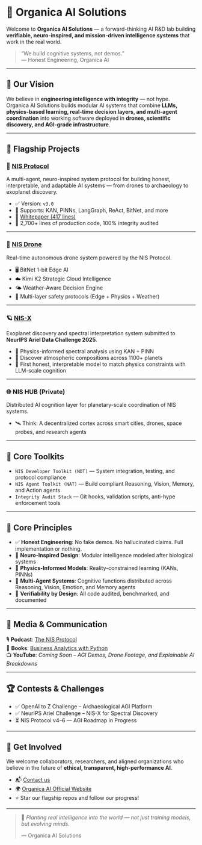 # 🌱 Organica AI Solutions

Welcome to **Organica AI Solutions** — a forward-thinking AI R&D lab building **verifiable, neuro-inspired, and mission-driven intelligence systems** that work in the real world.

> “We build cognitive systems, not demos.”  
> — Honest Engineering, Organica AI

---

## 🧠 Our Vision

We believe in **engineering intelligence with integrity** — not hype.  
Organica AI Solutions builds modular AI systems that combine **LLMs, physics-based learning, real-time decision layers, and multi-agent coordination** into working software deployed in **drones, scientific discovery, and AGI-grade infrastructure**.

---

## 🚀 Flagship Projects

### 🔬 [NIS Protocol](https://github.com/Organica-Ai-Solutions/NIS_Protocol)
A multi-agent, neuro-inspired system protocol for building honest, interpretable, and adaptable AI systems — from drones to archaeology to exoplanet discovery.

- ✅ Version: `v3.0`
- 🧠 Supports: KAN, PINNs, LangGraph, ReAct, BitNet, and more
- 📄 [Whitepaper (417 lines)](https://github.com/Organica-Ai-Solutions/NIS_Protocol/blob/main/docs/NIS_Protocol_V3_Technical_Whitepaper.md)
- 📁 2,700+ lines of production code, 100% integrity audited

---

### 🚁 [NIS Drone](https://github.com/Organica-Ai-Solutions/NIS-DRONE)
Real-time autonomous drone system powered by the NIS Protocol.

- 🖥️ BitNet 1-bit Edge AI
- ☁️ Kimi K2 Strategic Cloud Intelligence
- 🌤️ Weather-Aware Decision Engine
- 🔐 Multi-layer safety protocols (Edge + Physics + Weather)

---

### 🪐 [NIS-X](https://github.com/Organica-Ai-Solutions/NIS-X)
Exoplanet discovery and spectral interpretation system submitted to **NeurIPS Ariel Data Challenge 2025**.

- 🧪 Physics-informed spectral analysis using KAN + PINN
- 🌌 Discover atmospheric compositions across 1100+ planets
- 🧠 First honest, interpretable model to match physics constraints with LLM-scale cognition

---

### 🌐 NIS HUB (Private)
Distributed AI cognition layer for planetary-scale coordination of NIS systems.

- 🛰️ Think: A decentralized cortex across smart cities, drones, space probes, and research agents

---

## 🧰 Core Toolkits

- `NIS Developer Toolkit (NDT)` — System integration, testing, and protocol compliance
- `NIS Agent Toolkit (NAT)` — Build compliant Reasoning, Vision, Memory, and Action agents
- `Integrity Audit Stack` — Git hooks, validation scripts, anti-hype enforcement tools

---

## 🎯 Core Principles

- ✅ **Honest Engineering**: No fake demos. No hallucinated claims. Full implementation or nothing.
- 🧬 **Neuro-Inspired Design**: Modular intelligence modeled after biological systems
- 📐 **Physics-Informed Models**: Reality-constrained learning (KANs, PINNs)
- 🧠 **Multi-Agent Systems**: Cognitive functions distributed across Reasoning, Vision, Emotion, and Memory agents
- 🧾 **Verifiability by Design**: All code audited, benchmarked, and documented

---

## 📣 Media & Communication

🎙️ **Podcast**: [The NIS Protocol](https://open.spotify.com/show/1QyI9b8O7rE7oC7Xr8B1Zz)  
📖 **Books**: [Business Analytics with Python](https://github.com/Organica-Ai-Solutions/BusinessAnalyticswithPython)  
📺 **YouTube**: *Coming Soon – AGI Demos, Drone Footage, and Explainable AI Breakdowns*

---

## 🏆 Contests & Challenges

- ✅ OpenAI to Z Challenge – Archaeological AGI Platform  
- ✅ NeurIPS Ariel Challenge – NIS-X for Spectral Discovery  
- ⏳ NIS Protocol v4–6 — AGI Roadmap in Progress

---

## 🤝 Get Involved

We welcome collaborators, researchers, and aligned organizations who believe in the future of **ethical, transparent, high-performance AI**.

- 📬 [Contact us](mailto:organica.ai.solutions@gmail.com)
- 🌍 [Organica AI Official Website](https://organica-ai-solutions.github.io)
- ⭐ Star our flagship repos and follow our progress!

---

> 🌱 *Planting real intelligence into the world — not just training models, but evolving minds.*
>  
> — Organica AI Solutions
